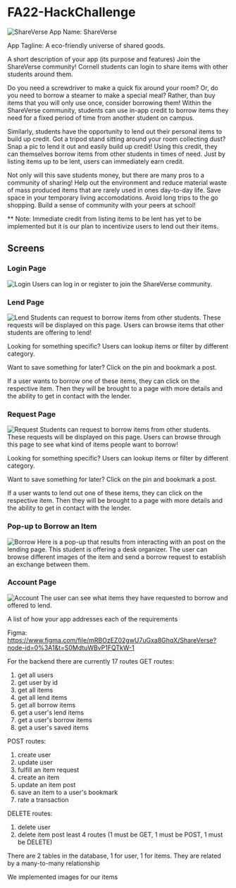 # FA22-HackChallenge
![ShareVerse](shareverse_backdrop.png)
App Name: ShareVerse

App Tagline: A eco-friendly universe of shared goods.

A short description of your app (its purpose and features)
Join the ShareVerse community! Cornell students can login to share items with 
other students around them. 

Do you need a screwdriver to make a quick fix around your room? Or, do you
need to borrow a steamer to make a special meal? Rather, than buy items that you
will only use once, consider borrowing them! Within the ShareVerse community,
students can use in-app credit to borrow items they need for a fixed period of time
from another student on campus.

Similarly, students have the opportunity to lend out their personal items to 
build up credit. Got a tripod stand sitting around your room collecting dust? 
Snap a pic to lend it out and easily build up credit! Using this credit, they can themselves borrow items from other students in times of need. Just by listing items up to be lent,
users can immediately earn credit.

Not only will this save students money, but there are many pros to a community of sharing! Help out the environment and reduce material waste of mass produced items
that are rarely used in ones day-to-day life. Save space in
your temporary living accomodations. Avoid long trips to the go shopping. Build a sense of community with your peers at school!

** Note: Immediate credit from listing items to be lent has yet to be implemented but it is our plan to incentivize users to lend out their items.

## Screens
### Login Page
![Login](login.png)
Users can log in or register to join the ShareVerse community.
### Lend Page
![Lend](lend.png)
Students can request to borrow items from other students. These
requests will be displayed on this page. Users can browse items that other 
students are offering to lend!

Looking for something specific? Users can lookup items or filter by different category. 

Want to save something for later? Click on the pin and bookmark a post.

If a user wants to borrow one of these items, they can click on the respective item. Then they will be brought to a page with more details and the ability to get in contact with the lender.
### Request Page
![Request](request.png)
Students can request to borrow items from other students. These
requests will be displayed on this page. Users can browse through this page to
see what kind of items people want to borrow!

Looking for something specific? Users can lookup items or filter by different category. 

Want to save something for later? Click on the pin and bookmark a post.

If a user wants to lend out one of these items, they can click on the respective
item. Then they will be brought to a page with more details and the ability 
to get in contact with the lender.
### Pop-up to Borrow an Item
![Borrow](borrow_request.png)
Here is a pop-up that results from interacting with an post on the lending page.
This student is offering a desk organizer. The user can browse different images
of the item and send a borrow request to establish an exchange between them.
### Account Page
![Account](account.png)
The user can see what items they have requested to borrow and offered to lend.

A list of how your app addresses each of the requirements

Figma: <https://www.figma.com/file/mRBOzEZ02gwU7uGxa8GhqX/ShareVerse?node-id=0%3A1&t=S0MdtuWBvP1FQTkW-1>

For the backend there are currently 17 routes
GET routes:

1. get all users
2. get user by id
3. get all items
4. get all lend items
5. get all borrow items
6. get a user's lend items
7. get a user's borrow items
8. get a user's saved items

POST routes:

1. create user
2. update user
3. fulfill an item request
4. create an item
5. update an item post
6. save an item to a user's bookmark
7. rate a transaction

DELETE routes:

1. delete user
2. delete item post
 least 4 routes (1 must be GET, 1 must be POST, 1 must be DELETE)

There are 2 tables in the database, 1 for user, 1 for items. They are related by a many-to-many relationship

We implemented images for our items
